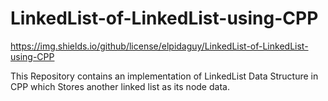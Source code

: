 # LinkedList-of-LinkedList-using-CPP

https://img.shields.io/github/license/elpidaguy/LinkedList-of-LinkedList-using-CPP

This Repository contains an implementation of LinkedList Data Structure in CPP which Stores another linked list as its node data.
